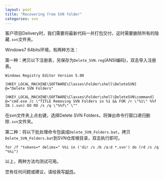 ```yaml
---
layout: post
title: "Recovering from SVN folder"
categories: svn
---
```


客户项目Delivery时，我们需要将最新代码一并打包交付，这时需要删除所有的隐藏`.svn`文件夹。

Windows7 64bits环境，有两种方法：

第一种：拷贝以下注册表，另保存为`Delete_SVN.reg`(ANSI编码)，双击导入注册表。

	Windows Registry Editor Version 5.00

	[HKEY_LOCAL_MACHINE\SOFTWARE\Classes\Folder\shell\DeleteSVN] 
	@="Delete SVN Folders"

	[HKEY_LOCAL_MACHINE\SOFTWARE\Classes\Folder\shell\DeleteSVN\command] 
	@="cmd.exe /c \"TITLE Removing SVN Folders in %1 && FOR /r \"%1\" %%f IN (.svn) DO RD /s /q \"%%f\" \""


在svn文件夹上点右键，选择Delete SVN Folders，将弹出命令行窗口递归删除`.svn`文件夹。

第二种：将以下批处理命令包装成`Delete_SVN_Folders.bat`，拷贝`Delete_SVN_Folders.bat`到SVN仓库根目录，双击执行即可。

	for /f "tokens=* delims=" %%i in ('dir /s /b /a:d *.svn') do (rd /s /q "%%i")

以上，两种方法均测试可用。

您有任何问题或建议，请给我写[邮件](mailto:yinwer81@gmail.com)。
